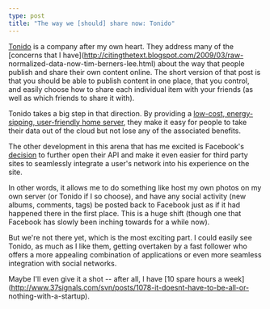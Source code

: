 ```yaml
---
type: post
title: "The way we [should] share now: Tonido"
---
```

[Tonido](http://tonido.com) is a company after my own heart. They address many
of the [concerns that I have](http://citingthetext.blogspot.com/2009/03/raw-
normalized-data-now-tim-berners-lee.html) about the way that people publish
and share their own content online. The short version of that post is that you
should be able to publish content in one place, that you control, and easily
choose how to share each individual item with your friends (as well as which
friends to share it with).


Tonido takes a big step in that direction. By providing a [low-cost, energy-
sipping, user-friendly home server](http://www.tonidoplug.com/what.html), they
make it easy for people to take their data out of the cloud but not lose any
of the associated benefits.


The other development in this arena that has me excited is Facebook's
[decision](http://developers.facebook.com/news.php?blog=1&story=225) to
further open their API and make it even easier for third party sites to
seamlessly integrate a user's network into his experience on the site.


In other words, it allows me to do something like host my own photos on my own
server (or Tonido if I so choose), and have any social activity (new albums,
comments, tags) be posted back to Facebook just as if it had happened there in
the first place. This is a huge shift (though one that Facebook has slowly
been inching towards for a while now).


But we're not there yet, which is the most exciting part. I could easily see
Tonido, as much as I like them, getting overtaken by a fast follower who
offers a more appealing combination of applications or even more seamless
integration with social networks.


Maybe I'll even give it a shot -- after all, I have [10 spare hours a
week](http://www.37signals.com/svn/posts/1078-it-doesnt-have-to-be-all-or-
nothing-with-a-startup).
